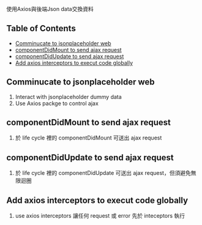 使用Axios與後端Json data交換資料

## Table of Contents

- [Comminucate to jsonplaceholder web](#jsonplaceholder)
- [componentDidMount to send ajax request](#componentDidMount)
- [componentDidUpdate to send ajax request](#componentDidUpdate)
- [Add axios interceptors to execut code globally](#interceptors)

## Comminucate to jsonplaceholder web

1. Interact with jsonplaceholder dummy data
2. Use Axios packge to control ajax

## componentDidMount to send ajax request

1. 於 life cycle 裡的 componentDidMount 可送出 ajax request

## componentDidUpdate to send ajax request

1. 於 life cycle 裡的 componentDidUpdate 可送出 ajax request，但須避免無限迴圈

## Add axios interceptors to execut code globally

1. use axios interceptors 讓任何 request 或 error 先於 inteceptors 執行
